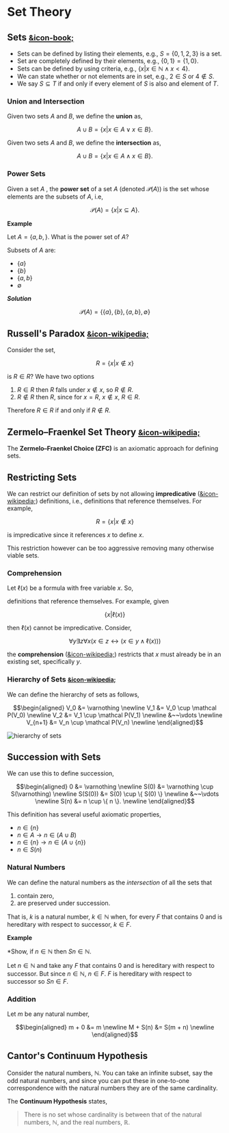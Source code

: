 # Set Theory

## Sets [<small>&icon-book;</small>](https://uvicnotes.github.io/MATH-122/notes/2-1-sets/)

* Sets can be defined by listing their elements, e.g., $S = \{0,1,2,3\}$ is a set.
* Set are completely defined by their elements, e.g., $\{0,1\} = \{1,0\}$.
* Sets can be defined by using criteria, e.g., $\{ x | x \in \mathbb N  \wedge x < 4\}$.
* We can state whether or not elements are in set, e.g., $2 \in S$ or $4 \not\in S$.
* We say $S \subseteq T$ if and only if every element of $S$ is also and element of $T$.

### Union and Intersection

Given two sets $A$ and $B$, we define the **union** as,

$$
    A \cup B = \{ x | x \in A \vee x \in B \}.
$$

Given two sets $A$ and $B$, we define the **intersection** as,

$$
    A \cup B = \{ x | x \in A \wedge x \in B \}.
$$

### Power Sets

Given a set $A$ , the **power set** of a set $A$ (denoted $\mathcal{P}(A)$) is the set whose elements are the subsets of $A$, i.e,

$$
    \mathcal P(A) = \{ x | x \subseteq A \}.
$$

**Example**

Let $A = \{ a, b, \}$. What is the power set of $A$?

Subsets of $A$ are:

* $\{ a \}$
* $\{ b \}$
* $\{ a, b \}$
* $\emptyset$

**_Solution_**

$$
    \mathcal{P}(A) = \{\{ a \}, \{ b \}, \{ a, b \}, \emptyset \}
$$


## Russell's Paradox [<small>&icon-wikipedia;</small>](https://en.wikipedia.org/wiki/Russell's_paradox)

Consider the set,

$$
    R = \{ x | x \not\in x \}
$$

is $R \in R$? We have two options

1. $R \in R$ then $R$ falls under $x \not\in x$, so $R \not\in R$.
2. $R \not\in R$ then $R$, since for $x = R$, $x \not\in x$, $R \in R$.

Therefore $R \in R$ if and only if $R \not\in R$.

## Zermelo–Fraenkel Set Theory [<small>&icon-wikipedia;</small>](https://en.wikipedia.org/wiki/Zermelo%E2%80%93Fraenkel_set_theory)

The **Zermelo–Fraenkel Choice (ZFC)** is an axiomatic approach for defining sets.

## Restricting Sets

We can restrict our definition of sets by not allowing **impredicative** ([&icon-wikipedia;](https://en.wikipedia.org/wiki/Impredicativity)) definitions, i.e., definitions that reference themselves. For example,

$$
    R = \{ x | x \not\in x \}
$$

is impredicative since it references $x$ to define $x$.

This restriction however can be too aggressive removing many otherwise viable sets.

### Comprehension

Let $\ell (x)$ be a formula with free variable $x$. So,

definitions that reference themselves. For example, given

$$
    \{ x | \ell(x) \}
$$

then $\ell(x)$ cannot be impredicative. Consider,

$$
    \forall y \exists z \forall x \big( x \in z \leftrightarrow \big( x \in y \wedge \ell(x) \big)  \big)
$$

the **comprehension** ([&icon-wikipedia;](https://en.wikipedia.org/wiki/Set-builder_notation)) restricts that $x$ must already be in an existing set, specifically $y$.

### Hierarchy of Sets [<small>&icon-wikipedia;</small>](https://en.wikipedia.org/wiki/Von_Neumann_universe)

We can define the hierarchy of sets as follows,

$$\begin{aligned}
    V_0 &= \varnothing \newline
    V_1 &= V_0 \cup \mathcal P(V_0) \newline
    V_2 &= V_1 \cup \mathcal P(V_1) \newline
    &~~\vdots \newline
    V_{n+1} &= V_n \cup \mathcal P(V_n) \newline
\end{aligned}$$

![hierarchy of sets](https://upload.wikimedia.org/wikipedia/commons/8/83/Von_Neumann_universe_4.png)

## Succession with Sets

We can use this to define succession,

$$\begin{aligned}
    0 &= \varnothing \newline
    S(0) &= \varnothing \cup S(\varnothing) \newline
    S(S(0)) &= S(0) \cup  \{ S(0) \} \newline
    &~~\vdots \newline
    S(n) &= n \cup  \{ n \}. \newline
\end{aligned}$$

This definition has several useful axiomatic properties,

* $n \in \{ n \}$
* $n \in A \to n \in (A \cup B)$
* $n \in \{ n \} \to n \in ( A \cup \{ n \})$
* $n \in S(n)$

### Natural Numbers

We can define the natural numbers as the *intersection* of all the sets that

1. contain zero,
2. are preserved under succession.

That is, $k$ is a natural number, $k \in \mathbb N$ when, for every $F$ that contains $0$ and is hereditary with respect to successor, $k \in F$.

**Example**

*Show, if $n \in \mathbb N$ then $Sn \in \mathbb N$.

Let $n \in \mathbb N$ and take any $F$ that contains $0$ and is hereditary with respect to successor. But since $n \in \mathbb N$, $n \in F$. $F$ is hereditary with respect to successor so $Sn \in F$.

### Addition

Let $m$ be any natural number,

$$\begin{aligned}
    m + 0 &= m \newline
    M + S(n) &= S(m + n) \newline
\end{aligned}$$

## Cantor's Continuum Hypothesis

Consider the natural numbers, $\mathbb N$. You can take an infinite subset, say the odd natural numbers, and since you can put these in one-to-one correspondence with the natural numbers they are of the same cardinality.  

The **Continuum Hypothesis** states,

> There is no set whose cardinality is between that of the natural numbers, $\mathbb N$, and the real numbers, $\mathbb R$.
